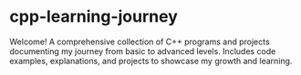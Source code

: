 # cpp-learning-journey
Welcome! A comprehensive collection of C++ programs and projects documenting my journey from basic to advanced levels. Includes code examples, explanations, and projects to showcase my growth and learning.
